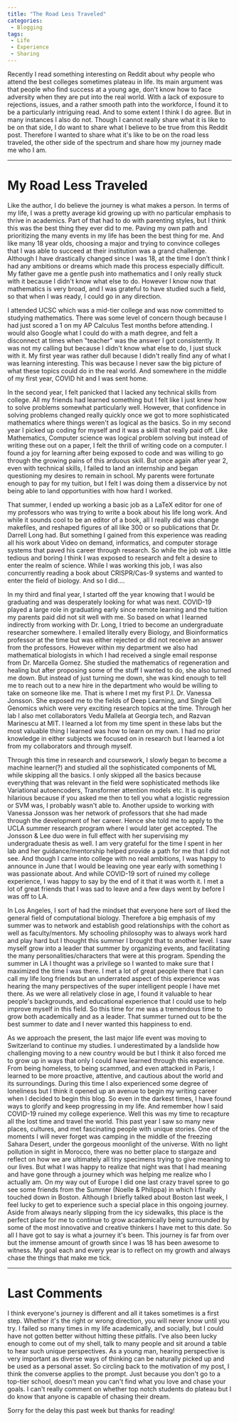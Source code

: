 ```yaml
---
title: "The Road Less Traveled"
categories:
 - Blogging
tags:
 - Life
 - Experience
 - Sharing
---
```


Recently I read something interesting on Reddit about why people who attend the best colleges sometimes plateau in life. Its main argument was that people who find success at a young age, don't know how to face adversity when they are put into the real world. With a lack of exposure to rejections, issues, and a rather smooth path into the workforce, I found it to be a particularly intriguing read. And to some extent I think I do agree. But in many instances I also do not. Though I cannot really share what it is like to be on that side, I do want to share what I believe to be true from this Reddit post. Therefore I wanted to share what it's like to be on the road less traveled, the other side of the spectrum and share how my journey made me who I am.


---


# My Road Less Traveled


Like the author, I do believe the journey is what makes a person. In terms of my life, I was a pretty average kid growing up with no particular emphasis to thrive in academics. Part of that had to do with parenting styles, but I think this was the best thing they ever did to me. Paving my own path and prioritizing the many events in my life has been the best thing for me. And like many 18 year olds, choosing a major and trying to convince colleges that I was able to succeed at their institution was a grand challenge. Although I have drastically changed since I was 18, at the time I don't think I had any ambitions or dreams which made this process especially difficult. My father gave me a gentle push into mathematics and I only really stuck with it because I didn't know what else to do. However I know now that mathematics is very broad, and I was grateful to have studied such a field, so that when I was ready, I could go in any direction.


I attended UCSC which was a mid-tier college and was now committed to studying mathematics. There was some level of concern though because I had just scored a 1 on my AP Calculus Test months before attending. I would also Google what I could do with a math degree, and felt a disconnect at times when "teacher" was the answer I got consistently. It was not my calling but because I didn't know what else to do, I just stuck with it. My first year was rather dull because I didn't really find any of what I was learning interesting. This was because I never saw the big picture of what these topics could do in the real world. And somewhere in the middle of my first year, COVID hit and I was sent home.


In the second year, I felt panicked that I lacked any technical skills from college. All my friends had learned something but I felt like I just knew how to solve problems somewhat particularly well. However, that confidence in solving problems changed really quickly once we got to more sophisticated mathematics where things weren't as logical as the basics. So in my second year I picked up coding for myself and it was a skill that really paid off. Like Mathematics, Computer science was logical problem solving but instead of writing these out on a paper, I felt the thrill of writing code on a computer. I found a joy for learning after being exposed to code and was willing to go through the growing pains of this arduous skill. But once again after year 2, even with technical skills, I failed to land an internship and began questioning my desires to remain in school. My parents were fortunate enough to pay for my tuition, but I felt I was doing them a disservice by not being able to land opportunities with how hard I worked.


That summer, I ended up working a basic job as a LaTeX editor for one of my professors who was trying to write a book about his life long work. And while it sounds cool to be an editor of a book, all I really did was change makefiles, and reshaped figures of all like 300 or so publications that Dr. Darrell Long had. But something I gained from this experience was reading all his work about Video on demand, informatics, and computer storage systems that paved his career through research. So while the job was a little tedious and boring I think I was exposed to research and felt a desire to enter the realm of science. While I was working this job, I was also concurrently reading a book about CRISPR/Cas-9 systems and wanted to enter the field of biology. And so I did....


In my third and final year, I started off the year knowing that I would be graduating and was desperately looking for what was next. COVID-19 played a large role in graduating early since remote learning and the tuition my parents paid did not sit well with me. So based on what I learned indirectly from working with Dr. Long, I tried to become an undergraduate researcher somewhere. I emailed literally every Biology, and Bioinformatics professor at the time but was either rejected or did not receive an answer from the professors. However within my department we also had mathematical biologists in which I had received a single email response from Dr. Marcella Gomez. She studied the mathematics of regeneration and healing but after proposing some of the stuff I wanted to do, she also turned me down. But instead of just turning me down, she was kind enough to tell me to reach out to a new hire in the department who would be willing to take on someone like me. That is where I met my first P.I. Dr. Vanessa Jonsson. She exposed me to the fields of Deep Learning, and Single Cell Genomics which were very exciting research topics at the time. Through her lab I also met collaborators Vedu Mallela at Georgia tech, and Razvan Marinescu at MIT. I learned a lot from my time spent in these labs but the most valuable thing I learned was how to learn on my own. I had no prior knowledge in either subjects we focused on in research but I learned a lot from my collaborators and through myself.


Through this time in research and coursework, I slowly began to become a machine learner(?) and studied all the sophisticated components of ML while skipping all the basics. I only skipped all the basics because everything that was relevant in the field were sophisticated methods like Variational autoencoders, Transformer attention models etc. It is quite hilarious because if you asked me then to tell you what a logistic regression or SVM was, I probably wasn't able to. Another upside to working with Vanessa Jonsson was her network of professors that she had made through the development of her career. Hence she told me to apply to the UCLA summer research program where I would later get accepted. The Jonsson & Lee duo were in full effect with her supervising my undergraduate thesis as well. I am very grateful for the time I spent in her lab and her guidance/mentorship helped provide a path for me that I did not see. And though I came into college with no real ambitions, I was happy to announce in June that I would be leaving one year early with something I was passionate about. And while COVID-19 sort of ruined my college experience, I was happy to say by the end of it that it was worth it. I met a lot of great friends that I was sad to leave and a few days went by before I was off to LA.


In Los Angeles, I sort of had the mindset that everyone here sort of liked the general field of computational biology. Therefore a big emphasis of my summer was to network and establish good relationships with the cohort as well as faculty/mentors. My schooling philosophy was to always work hard and play hard but I thought this summer I brought that to another level. I saw myself grow into a leader that summer by organizing events, and facilitating the many personalities/characters that were at this program. Spending the summer in LA I thought was a privilege so I wanted to make sure that I maximized the time I was there. I met a lot of great people there that I can call my life long friends but an underrated aspect of this experience was hearing the many perspectives of the super intelligent people I have met there. As we were all relatively close in age, I found it valuable to hear people's backgrounds, and educational experience that I could use to help improve myself in this field. So this time for me was a tremendous time to grow both academically and as a leader. That summer turned out to be the best summer to date and I never wanted this happiness to end.


As we approach the present, the last major life event was moving to Switzerland to continue my studies. I underestimated by a landslide how challenging moving to a new country would be but I think it also forced me to grow up in ways that only I could have learned through this experience. From being homeless, to being scammed, and even attacked in Paris, I learned to be more proactive, attentive, and cautious about the world and its surroundings. During this time I also experienced some degree of loneliness but I think it opened up an avenue to begin my writing career when I decided to begin this blog. So even in the darkest times, I have found ways to glorify and keep progressing in my life. And remember how I said COVID-19 ruined my college experience. Well this was my time to recapture all the lost time and travel the world. This past year I saw so many new places, cultures, and met fascinating people with unique stories. One of the moments I will never forget was camping in the middle of the freezing Sahara Desert, under the gorgeous moonlight of the universe. With no light pollution in sight in Morocco, there was no better place to stargaze and reflect on how we are ultimately all tiny specimens trying to give meaning to our lives. But what I was happy to realize that night was that I had meaning and have gone through a journey which was helping me realize who I actually am. On my way out of Europe I did one last crazy travel spree to go see some friends from the Summer (Noelle & Philippa) in which I finally touched down in Boston. Although I briefly talked about Boston last week, I feel lucky to get to experience such a special place in this ongoing journey. Aside from always nearly slipping from the icy sidewalks, this place is the perfect place for me to continue to grow academically being surrounded by some of the most innovative and creative thinkers I have met to this date. So all I have got to say is what a journey it's been. This journey is far from over but the immense amount of growth since I was 18 has been awesome to witness. My goal each and every year is to reflect on my growth and always chase the things that make me tick.


---


# Last Comments


I think everyone's journey is different and all it takes sometimes is a first step. Whether it's the right or wrong direction, you will never know until you try. I failed so many times in my life academically, and socially, but I could have not gotten better without hitting these pitfalls. I've also been lucky enough to come out of my shell, talk to many people and sit around a table to hear such unique perspectives. As a young man, hearing perspective is very important as diverse ways of thinking can be naturally picked up and be used as a personal asset. So circling back to the motivation of my post, I think the converse applies to the prompt. Just because you don't go to a top-tier school, doesn't mean you can't find what you love and chase your goals. I can't really comment on whether top notch students do plateau but I do know that anyone is capable of chasing their dream.


Sorry for the delay this past week but thanks for reading!


